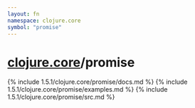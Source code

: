 ```yaml
---
layout: fn
namespace: clojure.core
symbol: "promise"
---
```


# [clojure.core](../)/promise

{% include 1.5.1/clojure.core/promise/docs.md %}
{% include 1.5.1/clojure.core/promise/examples.md %}
{% include 1.5.1/clojure.core/promise/src.md %}

